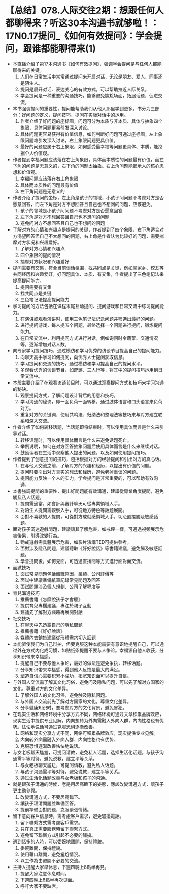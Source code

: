 # 【总结】078.人际交往2期：想跟任何人都聊得来？听这30本沟通书就够啦！：17N0.17提问_《如何有效提问》：学会提问，跟谁都能聊得来(1)

-   本直播介绍了第17本沟通书《如何有效提问》，强调学会提问是与任何人都能聊得来的关键。
    1.  人们在日常生活中常常通过提问来开启对话，无论是朋友、爱人、同事还是陌生人。
    2.  提问是展开对话、表达关心的有效方式，可以帮助拉近人际关系。
    3.  学会提问是一种重要的沟通技巧，能够避免尴尬场面，拓展话题，促进交流。
-   本书强调提问的重要性，提问能帮助我们从他人那里学到更多。书分为三部分：好问题的定义，提问技巧，提问在实际对话中的运用。
    1.  作者介绍了好问题的座标图，问题可分为本质与非本质、具体与抽象四个象限，具体问题更易引发深入讨论。
    2.  具体问题更容易获得有价值信息，如何判断好问题可通过座标图，左上象限问题难引发深入讨论，右上象限问题更具价值。
    3.  最好的问题应属于右上象限，如何感受最幸福等问题更具体、本质，能挖掘个人价值观。
-   作者提到幸福问题应该落在右上角象限，具体而本质性的问题最有价值，而左下角的问题是无意义的，右下角的问题太抽象。右上角问题能揭示人的核心思想和价值观。
    1.  幸福问题应该落在右上角象限
    2.  具体而本质性的问题最有价值
    3.  左下角问题是无意义的
-   作者介绍了提问的坐标，左上角是孩子的领域，小孩子问问题不考虑对方是否愿意回答，而左下角是对方不想回答且自己也不想问的问题，应该避免。
    1.  孩子的领域是小孩子问问题不考虑对方是否愿意回答
    2.  左下角是对方不想回答且自己也不想问的问题
    3.  避免问对方不想回答且自己也不想问的问题
-   了解对方的心情和兴趣点是提问的关键，作者提到了四个象限，右下角适合对方渴望回答但自己不太想问的问题，右上角是作者认为比较好的问题，需要揣摩对方状况和兴趣爱好。
    1.  了解对方心情和兴趣点
    2.  四个象限的提问情况
    3.  揣摩对方状况和兴趣爱好
-   提问需要有交集，符合当前谈话氛围，找共同点是关键，例如聊家乡、校友等共同经历和兴趣爱好，好问题具体、本质、有交集，作者提出了三色笔记法来提高提问能力。
    1.  提问需要有交集
    2.  找共同点是关键
    3.  三色笔记法提高提问能力
-   学习提问的方法包括在课程末尾互动提问、提问游戏和日常交流中练习提问能力。
    1.  在演讲或观看演讲时，使用三色笔记法记录问题并筛选出最好的问题。
    2.  进行提问游戏，每人提五个问题，最终选择一个问题进行提问，锻炼提问能力。
    3.  在日常交流中，利用提问方式进行对话，例如询问时令蔬菜、交通情况等，逐渐增加对话人数。
-   向专家学习提问技巧，通过模仿和学习优秀的访谈节目提高自己的提问能力。
    1.  向聊天高手学习如何提问，向优秀人士提问获取信息。
    2.  学习提问和交流的技巧，通过模仿和学习提高自己的提问水平。
    3.  多观看优秀的访谈节目，如鏗鏘、三人行等，将其中的提问技巧运用到日常交流中。
-   本段主要介绍了在观看访谈节目时，可以通过观察提问方式和技巧来学习沟通的秘诀。
    1.  观察提问方式，了解问题设计背后的用意和技巧。
    2.  学习沟通的秘诀，即一面负荷一面转移，通过肢体语言和口头语言来负荷对方。
    3.  重复对方的关键词，使用共鸣法、归纳法和整理法等技巧来与对方建立联系和深入交流。
-   作者介绍了如何转移话题，当话题即将结束时，可以使用具体而言是什么来引导对话。
    1.  转移话题时，可以使用具体而言是什么来避免话题死亡。
    2.  举例说明，如何在对方回答抽象问题后使用具体而言是什么来继续对话。
    3.  鼓励读者在生活中观察他人提出的问题，以及如何使用提问技巧。
-   作者提到了创意提问的技巧，包括根据对方的经验提问和引出对方的真心话。
    1.  在与他人交流之前，了解对方的兴趣和经历，以提出有价值的问题。
    2.  提问时要引出对方真实的想法和经历，避免老掉重谈的问题。
    3.  提问能力反映一个人的实力，学会提问是非常重要的，可以帮助有效沟通。
-   本書強調提問的重要性，提出好問題能有效溝通，建議從專業角度提問，避免觸及私人話題。
    1.  提問需適當，如會計與審計聊天可從專業領域入手。
    2.  對陌生人提問需觀察入手，可從地方特色等話題展開。
    3.  面對不喜歡的人提問，可從對方成就感領域入手，切忌直接觸及敏感話題。
-   面對孩子沉迷遊戲問題，建議讓其了解危害，如戒煙一樣，可通過視頻展示危害後果，引導改變行為。
    1.  勸戒遊戲需具體展示危害，如影片演講TED可提供參考。
    2.  面對涉及隱私問題，建議聽取《好好說話》等書籍建議，避免觸及敏感話題。
    3.  學會提問後，如何見面，可透過直播間等方式進行面對面交流。
-   面試技巧
    1.  面試常見問題包括離職原因、業績、公司評價等
    2.  面試中建議準備紙筆記錄常見問題及回答
    3.  面試問題涉及個人規劃、公司了解程度等
-   育兒溝通技巧
    1.  推薦書籍《怎麽說孩子才會聽》
    2.  提供育兒專欄建議，專注於親子互動
    3.  建議先了解對方興趣再展開對話
-   社交技巧
    1.  在聊天中先透露自己的隱私問題
    2.  推薦書籍《好好說話》
    3.  媒體內衣銷售建議從形體需求切入話題
-   本能驱使我们为自己辩护，但要克服这种本能需要有意识地提醒自己，可以通过外在方式内化成习惯，如贴纸条提醒不要与人争论。幸福源自他人收获，分享知识带来幸福感。
    1.  提醒自己不要与他人争论，最好的做法是避免争执，转移话题。
    2.  分享知识带来幸福感，得到他人反馈是最大的满足。
    3.  塑造自信心需要积累小成功，拓宽知识面可以提升自信。
-   与外国人交流需了解其文化习俗，避免问及隐私问题，可以先了解对方国家的文化，尊重对方的文化差异。
    1.  了解外国人的文化习俗，避免触及隐私问题。
    2.  与外国人交流前先了解对方国家的文化，尊重文化差异。
    3.  分享健康知识时，要考虑对方的文化背景，避免冒犯。
-   在现实生活和网络环境中分享方式不同，网络环境可通过文章积累品牌效应，现实生活中提供专业见解。内向想转为外向需融入外向人群，内向性格也有优势。怯怯地说话可通过克服恐惧逐渐改善。
    1.  网络和现实分享方式不同，网络可积累品牌效应，现实提供专业见解。
    2.  内向转外向需融入外向人群，内向性格也有优势。
    3.  克服恐惧逐渐改善怯怯地说话。
-   与女老板聊天尴尬，可提问请教，避免私人话题，选择生活化话题。与孩子沟通需平等对待，避免说教，建立平等关系。
    1.  与女老板聊天尴尬，可提问请教，避免私人话题。
    2.  与孩子沟通需平等对待，避免说教，建立平等关系。
    3.  通过生活化话题改善与女老板和孩子的沟通。
-   就是跟孩子溝通的時候，老是用居高臨下的姿態，應該改變溝通方式，讓孩子更主動參與。
    1.  改變溝通方式，不要居高臨下。
    2.  讓孩子理清問題並準備回答。
    3.  提前準備面對問題，克服緊張情緒。
-   留下意向客戶信息時，需考慮客戶需求，避免騷擾電話。
    1.  留下聯繫方式需考慮客戶需求。
    2.  只在真正需要服務時留下聯繫方式。
    3.  避免留下聯繫方式引起不必要的騷擾。
-   遇到話多的人時，可以委婉地離開，保持禮貌。
    1.  委婉離開，保持禮貌。
    2.  使用藉口離開，避免尷尬情況。
    3.  以工作為由避開不必要的交流。
-   主持人提醒大家早休息，下週四晚上8點半再見。 
    1.  提醒大家注意休息时间。
    2.  下週四晚上8點半再次见面。
    3.  呼吁大家不要缺席。